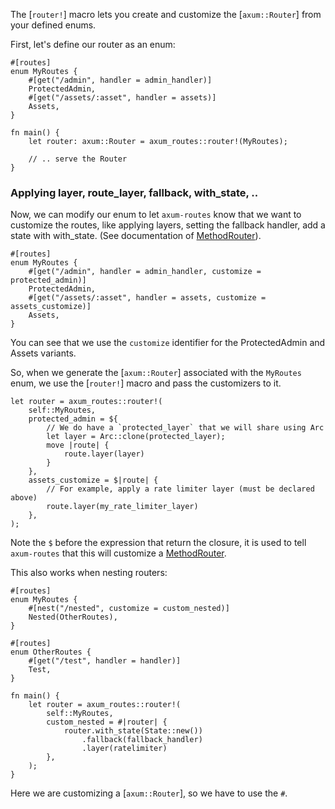 The [`router!`] macro lets you create and customize the [`axum::Router`] from
your defined enums.

First, let's define our router as an enum:
```ignore,rust
#[routes]
enum MyRoutes {
    #[get("/admin", handler = admin_handler)]
    ProtectedAdmin,
    #[get("/assets/:asset", handler = assets)]
    Assets,
}

fn main() {
    let router: axum::Router = axum_routes::router!(MyRoutes);

    // .. serve the Router
}
```

### Applying layer, route_layer, fallback, with_state, ..

Now, we can modify our enum to let `axum-routes` know that we want to customize
the routes, like applying layers, setting the fallback handler, add a state with
with_state. (See documentation of [MethodRouter](`axum::routing::method_routing::MethodRouter`)).

```ignore,rust
#[routes]
enum MyRoutes {
    #[get("/admin", handler = admin_handler, customize = protected_admin)]
    ProtectedAdmin,
    #[get("/assets/:asset", handler = assets, customize = assets_customize)]
    Assets,
}
```

You can see that we use the `customize` identifier for the ProtectedAdmin
and Assets variants.

So, when we generate the [`axum::Router`] associated with the `MyRoutes` enum,
we use the [`router!`] macro and pass the customizers to it.

```ignore,rust
let router = axum_routes::router!(
    self::MyRoutes,
    protected_admin = ${
        // We do have a `protected_layer` that we will share using Arc
        let layer = Arc::clone(protected_layer);
        move |route| {
            route.layer(layer)
        }
    },
    assets_customize = $|route| {
        // For example, apply a rate limiter layer (must be declared above)
        route.layer(my_rate_limiter_layer)
    },
);
```

Note the `$` before the expression that return the closure, it is used
to tell `axum-routes` that this will customize a [MethodRouter](`axum::routing::method_routing::MethodRouter`).

This also works when nesting routers:

```ignore,rust
#[routes]
enum MyRoutes {
    #[nest("/nested", customize = custom_nested)]
    Nested(OtherRoutes),
}

#[routes]
enum OtherRoutes {
    #[get("/test", handler = handler)]
    Test,
}

fn main() {
    let router = axum_routes::router!(
        self::MyRoutes,
        custom_nested = #|router| {
            router.with_state(State::new())
                .fallback(fallback_handler)
                .layer(ratelimiter)
        },
    );
}
```

Here we are customizing a [`axum::Router`], so we have to use the `#`.
